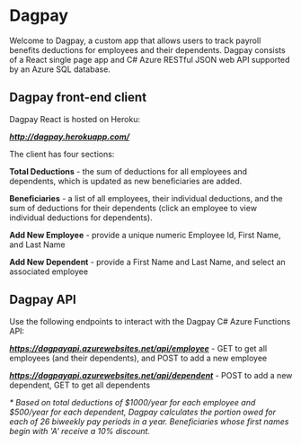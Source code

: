 # Dagpay

Welcome to Dagpay, a custom app that allows users to track payroll benefits deductions for employees and their dependents.  Dagpay consists of a React single page app and C# Azure RESTful JSON web API supported by an Azure SQL database.

## Dagpay front-end client

Dagpay React is hosted on Heroku:

**_http://dagpay.herokuapp.com/_**



The client has four sections:

**Total Deductions** - the sum of deductions for all employees and dependents, which is updated as new beneficiaries are added.

**Beneficiaries** - a list of all employees, their individual deductions, and the sum of deductions for their dependents (click an employee to view individual deductions for dependents).

**Add New Employee** - provide a unique numeric Employee Id, First Name, and Last Name

**Add New Dependent** - provide a First Name and Last Name, and select an associated employee

## Dagpay API

Use the following endpoints to interact with the Dagpay C# Azure Functions API:

**_https://dagpayapi.azurewebsites.net/api/employee_** - GET to get all employees (and their dependents), and POST to add a new employee

**_https://dagpayapi.azurewebsites.net/api/dependent_** - POST to add a new dependent, GET to get all dependents



_* Based on total deductions of $1000/year for each employee and $500/year for each dependent, Dagpay calculates the portion owed for each of 26 biweekly pay periods in a year. Beneficiaries whose first names begin with 'A' receive a 10% discount._
